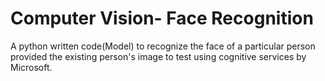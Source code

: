 # Computer Vision- Face Recognition
A python written code(Model) to recognize the face of a particular person provided the existing person's image to test using cognitive services by Microsoft.
